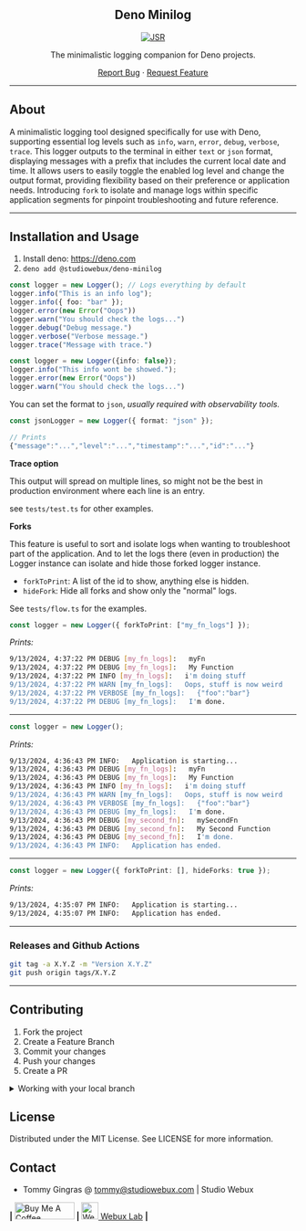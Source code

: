 <div align="center">

<h2>Deno Minilog</h2>

[![JSR](https://jsr.io/badges/@studiowebux/deno-minilog)](https://jsr.io/@studiowebux/deno-minilog)

<p>The minimalistic logging companion for Deno projects.</p>

<p align="center">
  <a href="https://github.com/studiowebux/deno-minilog/issues">Report Bug</a>
  ·
  <a href="https://github.com/studiowebux/deno-minilog/issues">Request Feature</a>
</p>
</div>

---

## About

A minimalistic logging tool designed specifically for use with Deno,
supporting essential log levels such as `info`, `warn`, `error`, `debug`, `verbose`, `trace`.
This logger outputs to the terminal in either `text` or `json` format,
displaying messages with a prefix that includes the current local date and time.
It allows users to easily toggle the enabled log level and change the output format,
providing flexibility based on their preference or application needs.
Introducing `fork` to isolate and manage logs within specific application segments for pinpoint troubleshooting and future reference.

---

## Installation and Usage

1. Install deno: https://deno.com
2. `deno add @studiowebux/deno-minilog`


```ts
const logger = new Logger(); // Logs everything by default
logger.info("This is an info log");
logger.info({ foo: "bar" });
logger.error(new Error("Oops"))
logger.warn("You should check the logs...")
logger.debug("Debug message.")
logger.verbose("Verbose message.")
logger.trace("Message with trace.")
```

```ts
const logger = new Logger({info: false});
logger.info("This info wont be showed.");
logger.error(new Error("Oops"))
logger.warn("You should check the logs...")
```

You can set the format to `json`, *usually required with observability tools.*

```ts
const jsonLogger = new Logger({ format: "json" });

// Prints
{"message":"...","level":"...","timestamp":"...","id":"..."}
```

**Trace option**

This output will spread on multiple lines,
so might not be the best in production environment where each line is an entry.

see `tests/test.ts` for other examples.

**Forks**

This feature is useful to sort and isolate logs when wanting to troubleshoot part of the application.
And to let the logs there (even in production) the Logger instance can isolate and hide those forked logger instance.

- `forkToPrint`: A list of the id to show, anything else is hidden.
- `hideFork`: Hide all forks and show only the "normal" logs.

See `tests/flow.ts` for the examples.

```ts
const logger = new Logger({ forkToPrint: ["my_fn_logs"] });
```

*Prints:*

```bash
9/13/2024, 4:37:22 PM DEBUG [my_fn_logs]:   myFn
9/13/2024, 4:37:22 PM DEBUG [my_fn_logs]:   My Function
9/13/2024, 4:37:22 PM INFO [my_fn_logs]:   i'm doing stuff
9/13/2024, 4:37:22 PM WARN [my_fn_logs]:   Oops, stuff is now weird
9/13/2024, 4:37:22 PM VERBOSE [my_fn_logs]:   {"foo":"bar"}
9/13/2024, 4:37:22 PM DEBUG [my_fn_logs]:   I'm done.
```

---

```ts
const logger = new Logger();
```

*Prints:*

```bash
9/13/2024, 4:36:43 PM INFO:   Application is starting...
9/13/2024, 4:36:43 PM DEBUG [my_fn_logs]:   myFn
9/13/2024, 4:36:43 PM DEBUG [my_fn_logs]:   My Function
9/13/2024, 4:36:43 PM INFO [my_fn_logs]:   i'm doing stuff
9/13/2024, 4:36:43 PM WARN [my_fn_logs]:   Oops, stuff is now weird
9/13/2024, 4:36:43 PM VERBOSE [my_fn_logs]:   {"foo":"bar"}
9/13/2024, 4:36:43 PM DEBUG [my_fn_logs]:   I'm done.
9/13/2024, 4:36:43 PM DEBUG [my_second_fn]:   mySecondFn
9/13/2024, 4:36:43 PM DEBUG [my_second_fn]:   My Second Function
9/13/2024, 4:36:43 PM DEBUG [my_second_fn]:   I'm done.
9/13/2024, 4:36:43 PM INFO:   Application has ended.
```

---

```ts
const logger = new Logger({ forkToPrint: [], hideForks: true });
```

*Prints:*

```bash
9/13/2024, 4:35:07 PM INFO:   Application is starting...
9/13/2024, 4:35:07 PM INFO:   Application has ended.
```

---

### Releases and Github Actions

```bash
git tag -a X.Y.Z -m "Version X.Y.Z"
git push origin tags/X.Y.Z
```

---

## Contributing

1. Fork the project
2. Create a Feature Branch
3. Commit your changes
4. Push your changes
5. Create a PR

<details>
<summary>Working with your local branch</summary>

**Branch Checkout:**

```bash
git checkout -b <feature|fix|release|chore|hotfix>/prefix-name
```

> Your branch name must starts with [feature|fix|release|chore|hotfix] and use a / before the name;
> Use hyphens as separator;
> The prefix correspond to your Kanban tool id (e.g. abc-123)

**Keep your branch synced:**

```bash
git fetch origin
git rebase origin/master
```

**Commit your changes:**

```bash
git add .
git commit -m "<feat|ci|test|docs|build|chore|style|refactor|perf|BREAKING CHANGE>: commit message"
```

> Follow this convention commitlint for your commit message structure

**Push your changes:**

```bash
git push origin <feature|fix|release|chore|hotfix>/prefix-name
```

**Examples:**

```bash
git checkout -b release/v1.15.5
git checkout -b feature/abc-123-something-awesome
git checkout -b hotfix/abc-432-something-bad-to-fix
```

```bash
git commit -m "docs: added awesome documentation"
git commit -m "feat: added new feature"
git commit -m "test: added tests"
```

</details>

## License

Distributed under the MIT License. See LICENSE for more information.

## Contact

- Tommy Gingras @ tommy@studiowebux.com | Studio Webux

<div>
<b> | </b>
<a href="https://www.buymeacoffee.com/studiowebux" target="_blank"
      ><img
        src="https://cdn.buymeacoffee.com/buttons/v2/default-yellow.png"
        alt="Buy Me A Coffee"
        style="height: 30px !important; width: 105px !important"
        height="30"
        width="105"
/></a>
<b> | </b>
<a href="https://webuxlab.com" target="_blank"
      ><img
        src="https://webuxlab-static.s3.ca-central-1.amazonaws.com/logoAmpoule.svg"
        alt="Webux Logo"
        style="height: 30px !important"
        height="30"
/> Webux Lab</a>
<b> | </b>
</div>
